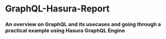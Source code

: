 # GraphQL-Hasura-Report

### An overview on GraphQL and its usecases and going through a practical example using Hasura GraphQL Engine
